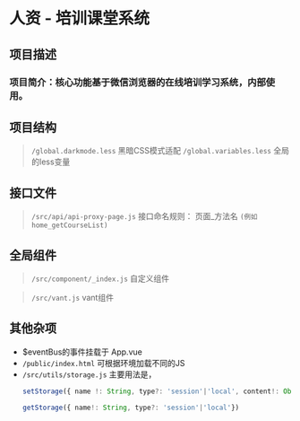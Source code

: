 # 人资 - 培训课堂系统
## 项目描述
### 项目简介：核心功能基于微信浏览器的在线培训学习系统，内部使用。
## 项目结构
>   `/global.darkmode.less` 黑暗CSS模式适配
>   `/global.variables.less` 全局的less变量
## 接口文件
>   `/src/api/api-proxy-page.js` 接口命名规则： 页面_方法名 `(例如home_getCourseList)`
## 全局组件
>   `/src/component/_index.js` 自定义组件

>   `/src/vant.js` vant组件
## 其他杂项
- $eventBus的事件挂载于 App.vue
- `/public/index.html` 可根据环境加载不同的JS
- `/src/utils/storage.js` 主要用法是，   
    ```javascript
    setStorage({ name !: String, type?: 'session'|'local', content!: Object})
    ```
    ```javascript
    getStorage({ name!: String, type?: 'session'|'local'})
    ```
